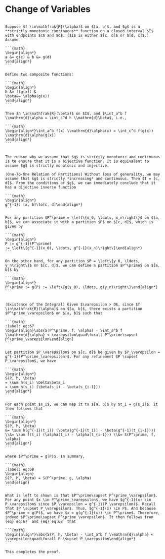 # Change of Variables

````{prf:theorem}

Suppose $f \in\mathfrak{R}(\alpha)$ on $[a, b]$, and $g$ is a **strictly monotonic continuous** function on a closed interval $I$ with endpoints $c$ and $d$. ($I$ is either $[c, d]$ or $[d, c]$.) Assume

```{math}
\begin{align*}
a &= g(c) & b &= g(d)
\end{align*}
```

Define two composite functions:

```{math}
\begin{align*}
h &= f(g(x)) & 
\beta&= \alpha(g(x))
\end{align*}
```

Then $h \in\mathfrak{R}(\beta)$ on $I$, and $\int_a^b f \\mathrm{d}\alpha = \int_c^d h \\mathrm{d}\beta$, i.e., 

```{math}
\begin{align*}\int_a^b f(x) \\mathrm{d}\alpha(x) = \int_c^d f(g(x)) \\mathrm{d}\alpha(g(x))
\end{align*}
```

````

````{prf:remark}

The reason why we assume that $g$ is strictly monotonic and continuous is to ensure that it is a bijective function. It is equivalent to assume $g$ is strictly monotonic and injective.

````

````{prf:proof}
(One-To-One Relation of Partitions) Without loss of generality, we may assume that $g$ is strictly *increasing* and continuous. Then $I = [c, d]$. From the conditions of $g$, we can immediately conclude that it has a bijective inverse function

```{math}
\begin{align*}
g^{-1}: [a, b]\to[c, d]\end{align*}
```

For any partition $P^\prime = \left\{x_0, \ldots, x_n\right\}$ on $[a, b]$, we can associate it with a partition $P$ on $[c, d]$, which is given by 

```{math}
\begin{align*}
P := g^{-1}(P^\prime) 
:= \left\{g^{-1}(x_0), \ldots, g^{-1}(x_n)\right\}\end{align*}
```

On the other hand, for any partition $P = \left\{y_0, \ldots, y_n\right\}$ on $[c, d]$, we can define a partition $P^\prime$ on $[a, b]$ by 

```{math}
\begin{align*}
P^\prime := g(P) := \left\{g(y_0), \ldots, g(y_n)\right\}\end{align*}
```


(Existence of the Integral) Given $\varepsilon > 0$, since $f \in\mathfrak{R}(\alpha)$ on $[a, b]$, there exists a partition $P^\prime_\varepsilon$ on $[a, b]$ such that 

```{math}
:label: eq:67
\begin{align}\abs{S(P^\prime, f, \alpha) - \int_a^b f \\mathrm{d}\alpha} < \varepsilon\quad\forall P^\prime\supset P^\prime_\varepsilon\end{align}
```

Let partition $P_\varepsilon$ on $[c, d]$ be given by $P_\varepsilon = g^{-1}(P^\prime_\varepsilon)$. For any refinement $P \supset P_\varepsilon$, we have 

```{math}
\begin{align*}
S(P, h, \beta)
= \sum h(s_i) \Delta\beta_i
= \sum h(s_i) (\beta(s_i) - \beta(s_{i-1}))
\end{align*}
```

For each point $s_i$, we can map it to $[a, b]$ by $t_i = g(s_i)$. It then follows that 

```{math}
\begin{align*}
S(P, h, \beta)
&= \sum h(g^{-1}(t_i)) (\beta(g^{-1}(t_i)) - \beta(g^{-1}(t_{i-1}))) \\&= \sum f(t_i) (\alpha(t_i) - \alpha(t_{i-1})) \\&= S(P^\prime, f, \alpha)
\end{align*}
```

where $P^\prime = g(P)$. In summary,

```{math}
:label: eq:68
\begin{align}
S(P, h, \beta) = S(P^\prime, g, \alpha)
\end{align}
```

What is left to shown is that $P^\prime\supset P^\prime_\varepsilon$. For any point $x \in P^\prime_\varepsilon$, we have $g^{-1}(x) \in P_\varepsilon$ since $P_\varepsilon = g^{-1}(P_\varepsilon)$. Recall that $P \supset P_\varepsilon$. Thus, $g^{-1}(x) \in P$. And because $P^\prime = g(P)$, we have $x = g(g^{-1}(x)) \in P^\prime$. Therefore, indeed $P^\prime\supset P^\prime_\varepsilon$. It then follows from {eq}`eq:67` and {eq}`eq:68` that 

```{math}
\begin{align*}\abs{S(P, h, \beta) - \int_a^b f \\mathrm{d}\alpha} < \varepsilon\quad\forall P \supset P_\varepsilon\end{align*}
```

This completes the proof.

````
